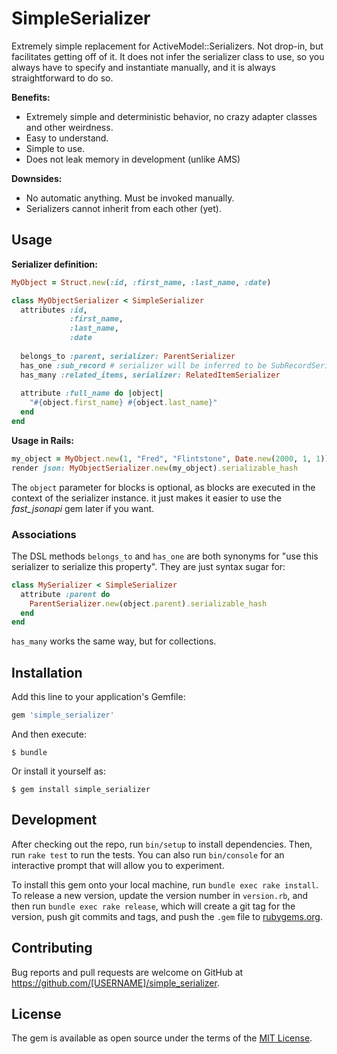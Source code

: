 # SimpleSerializer

Extremely simple replacement for ActiveModel::Serializers. Not drop-in,
but facilitates getting off of it. It does not infer the serializer
class to use, so you always have to specify and instantiate manually,
and it is always straightforward to do so.

**Benefits:**

* Extremely simple and deterministic behavior, no crazy adapter classes and other weirdness.
* Easy to understand.
* Simple to use.
* Does not leak memory in development (unlike AMS)

**Downsides:**

* No automatic anything. Must be invoked manually.
* Serializers cannot inherit from each other (yet).

## Usage

**Serializer definition:**

```ruby
MyObject = Struct.new(:id, :first_name, :last_name, :date)

class MyObjectSerializer < SimpleSerializer
  attributes :id,
             :first_name,
             :last_name,
             :date
             
  belongs_to :parent, serializer: ParentSerializer
  has_one :sub_record # serializer will be inferred to be SubRecordSerializer
  has_many :related_items, serializer: RelatedItemSerializer
  
  attribute :full_name do |object|
    "#{object.first_name} #{object.last_name}"
  end
end

```

**Usage in Rails:**

```ruby
my_object = MyObject.new(1, "Fred", "Flintstone", Date.new(2000, 1, 1))
render json: MyObjectSerializer.new(my_object).serializable_hash
```

The `object` parameter for blocks is optional, as blocks are executed
in the context of the serializer instance. it just makes it easier
to use the *fast_jsonapi* gem later if you want.

### Associations

The DSL methods `belongs_to` and `has_one` are both synonyms for "use this serializer to serialize this property". They are just syntax sugar for:

```ruby
class MySerializer < SimpleSerializer
  attribute :parent do
    ParentSerializer.new(object.parent).serializable_hash
  end
end
```

`has_many` works the same way, but for collections.

## Installation

Add this line to your application's Gemfile:

```ruby
gem 'simple_serializer'
```

And then execute:

    $ bundle

Or install it yourself as:

    $ gem install simple_serializer

## Development

After checking out the repo, run `bin/setup` to install dependencies. Then, run `rake test` to run the tests. You can also run `bin/console` for an interactive prompt that will allow you to experiment.

To install this gem onto your local machine, run `bundle exec rake install`. To release a new version, update the version number in `version.rb`, and then run `bundle exec rake release`, which will create a git tag for the version, push git commits and tags, and push the `.gem` file to [rubygems.org](https://rubygems.org).

## Contributing

Bug reports and pull requests are welcome on GitHub at https://github.com/[USERNAME]/simple_serializer.

## License

The gem is available as open source under the terms of the [MIT License](https://opensource.org/licenses/MIT).
